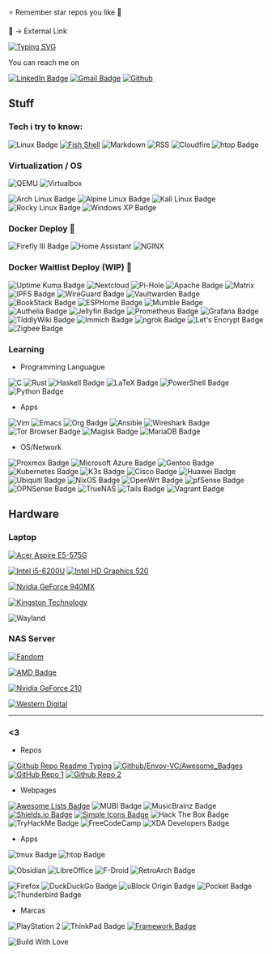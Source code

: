 ⭐ Remember star repos you like 💌

🔗 -> External Link 

[![Typing SVG](https://readme-typing-svg.demolab.com?font=JetBrains+Mono&weight=300&size=16&duration=4600&pause=1200&color=15C9F7C8&vCenter=true&width=460&height=35&lines=Hi+There+%F0%9F%91%8B%2C+I+am+Deathgabox+%5E%5E;2+Years+with+Arch%F0%9F%90%A7+as+Daily+Driver;%F0%9F%8C%B1+Trying+to+switch+Systemd+to+S6;Feel+free+to+look+around)](https://git.io/typing-svg)

You can reach me on

[![LinkedIn Badge](https://img.shields.io/badge/🔗_Linked[In]-e6e6e6?logo=linkedin&logoColor=0575B0&style=for-the-badge)](https://www.linkedin.com/in/gabriel-zu%C3%B1iga-montecinos-299539252/)
[![Gmail Badge](https://img.shields.io/badge/🔗_mailto:zunigagabriel3[at]gmail[dot]com-B51D39?logo=gmail&logoColor=FABE0F&labelColor=38A454&style=for-the-badge)](mailto:zunigagabriel3@gmail.com)
[![Github](https://img.shields.io/badge/🔗My_GitHub_Profile-100000?style=for-the-badge&logo=github&logoColor=white)](https://www.github.com/DeathGabox)

## Stuff

### Tech i try to know:

![Linux Badge](https://img.shields.io/badge/Linux-F5BB16?logo=linux&logoColor=000&style=for-the-badge)
[![Fish Shell](https://img.shields.io/badge/🔗_Fish_Shell-52AC4C?logo=zsh&logoColor=fff&style=for-the-badge)](https://fishshell.com/)
![Markdown](https://img.shields.io/badge/Markdown-000000?style=for-the-badge&logo=markdown&logoColor=white)
![RSS](https://img.shields.io/badge/RSS-FFA500?style=for-the-badge&logo=rss&logoColor=white)
![Cloudfire](https://img.shields.io/badge/Cloudflare-F38020?style=for-the-badge&logo=Cloudflare&logoColor=white)
![htop Badge](https://img.shields.io/badge/htop-009020?logo=htop&logoColor=fff&style=for-the-badge)

### Virtualization / OS
![QEMU](https://img.shields.io/badge/QEMU-F36201?logo=qemu&logoColor=010101&style=for-the-badge) ![Virtualbox](https://img.shields.io/badge/VirtualBox-183A61?logo=virtualbox&logoColor=white&style=for-the-badge)

![Arch Linux Badge](https://img.shields.io/badge/Arch%20Linux-1793D1?logo=archlinux&logoColor=fff&style=for-the-badge)
![Alpine Linux Badge](https://img.shields.io/badge/Alpine%20Linux-0D597F?logo=alpinelinux&logoColor=fff&style=for-the-badge)
![Kali Linux Badge](https://img.shields.io/badge/Kali%20Linux-557C94?logo=kalilinux&logoColor=fff&style=for-the-badge)
![Rocky Linux Badge](https://img.shields.io/badge/Rocky%20Linux-10B981?logo=rockylinux&logoColor=fff&style=for-the-badge)
![Windows XP Badge](https://img.shields.io/badge/Windows%20XP-039?logo=windowsxp&logoColor=fff&style=for-the-badge)

### Docker Deploy 🐳

![Firefly III Badge](https://img.shields.io/badge/Firefly%20III-CD5029?logo=fireflyiii&logoColor=fff&style=for-the-badge)
![Home Assistant](https://img.shields.io/badge/home%20assistant-%2341BDF5.svg?style=for-the-badge&logo=home-assistant&logoColor=white)
![NGINX](https://img.shields.io/badge/NGINX-009639?logo=nginx&logoColor=fff&style=for-the-badge)

### Docker Waitlist Deploy (WIP) 🐳

![Uptime Kuma Badge](https://img.shields.io/badge/Uptime%20Kuma-5CDD8B?logo=uptimekuma&logoColor=000&style=for-the-badge)
![Nextcloud](https://img.shields.io/badge/Nextcloud-0082C9?style=for-the-badge&logo=Nextcloud&logoColor=white)
![Pi-Hole](https://img.shields.io/badge/pihole-%2396060C.svg?style=for-the-badge&logo=pi-hole&logoColor=white)
![Apache Badge](https://img.shields.io/badge/Apache-D22128?logo=apache&logoColor=fff&style=for-the-badge)
![Matrix](https://img.shields.io/badge/matrix-000000?style=for-the-badge&logo=Matrix&logoColor=white)
![IPFS Badge](https://img.shields.io/badge/IPFS-65C2CB?logo=ipfs&logoColor=fff&style=for-the-badge)
![WireGuard Badge](https://img.shields.io/badge/WireGuard-88171A?logo=wireguard&logoColor=fff&style=for-the-badge)
![Vaultwarden Badge](https://img.shields.io/badge/Vaultwarden-000?logo=vaultwarden&logoColor=fff&style=for-the-badge)
![BookStack Badge](https://img.shields.io/badge/BookStack-0288D1?logo=bookstack&logoColor=fff&style=for-the-badge)
![ESPHome Badge](https://img.shields.io/badge/ESPHome-000?logo=esphome&logoColor=fff&style=for-the-badge)
![Mumble Badge](https://img.shields.io/badge/Mumble-000?logo=mumble&logoColor=fff&style=for-the-badge)
![Authelia Badge](https://img.shields.io/badge/Authelia-113155?logo=authelia&logoColor=fff&style=for-the-badge)
![Jellyfin Badge](https://img.shields.io/badge/Jellyfin-00A4DC?logo=jellyfin&logoColor=fff&style=for-the-badge)
![Prometheus Badge](https://img.shields.io/badge/Prometheus-E6522C?logo=prometheus&logoColor=fff&style=for-the-badge)
![Grafana Badge](https://img.shields.io/badge/Grafana-F46800?logo=grafana&logoColor=fff&style=for-the-badge)
![TiddlyWiki Badge](https://img.shields.io/badge/TiddlyWiki-111?logo=tiddlywiki&logoColor=fff&style=for-the-badge)
![Immich Badge](https://img.shields.io/badge/Immich-4250AF?logo=immich&logoColor=fff&style=for-the-badge)
![ngrok Badge](https://img.shields.io/badge/ngrok-1F1E37?logo=ngrok&logoColor=fff&style=for-the-badge)
![Let's Encrypt Badge](https://img.shields.io/badge/Let's%20Encrypt-003A70?logo=letsencrypt&logoColor=fff&style=for-the-badge)
![Zigbee Badge](https://img.shields.io/badge/Zigbee-EB0443?logo=zigbee&logoColor=fff&style=for-the-badge)

### Learning

- Programming Languague

![C](https://img.shields.io/badge/C-00599C?style=for-the-badge&logo=c&logoColor=white)
![Rust](https://img.shields.io/badge/Rust-000000?style=for-the-badge&logo=rust&logoColor=white)
![Haskell Badge](https://img.shields.io/badge/Haskell-5D4F85?logo=haskell&logoColor=fff&style=for-the-badge)
![LaTeX Badge](https://img.shields.io/badge/LaTeX-008080?logo=latex&logoColor=fff&style=for-the-badge)
![PowerShell Badge](https://img.shields.io/badge/PowerShell-5391FE?logo=powershell&logoColor=fff&style=for-the-badge)
![Python Badge](https://img.shields.io/badge/Python-3776AB?logo=python&logoColor=fff&style=for-the-badge)

- Apps

![Vim](https://img.shields.io/badge/VIM-%2311AB00.svg?&style=for-the-badge&logo=vim&logoColor=white)
![Emacs](https://img.shields.io/badge/Emacs-%237F5AB6.svg?&style=for-the-badge&logo=gnu-emacs&logoColor=white) ![Org Badge](https://img.shields.io/badge/Org-7A9?logo=org&logoColor=fff&style=for-the-badge)
![Ansible](https://img.shields.io/badge/ansible-%231A1918.svg?style=for-the-badge&logo=ansible&logoColor=white)
![Wireshark Badge](https://img.shields.io/badge/Wireshark-1679A7?logo=wireshark&logoColor=fff&style=for-the-badge)
![Tor Browser Badge](https://img.shields.io/badge/Tor%20Browser-7D4698?logo=torbrowser&logoColor=fff&style=for-the-badge)
![Magisk Badge](https://img.shields.io/badge/Magisk-00AF9C?logo=magisk&logoColor=fff&style=for-the-badge)
![MariaDB Badge](https://img.shields.io/badge/MariaDB-003545?logo=mariadb&logoColor=fff&style=for-the-badge)

- OS/Network

![Proxmox Badge](https://img.shields.io/badge/Proxmox-E57000?logo=proxmox&logoColor=fff&style=for-the-badge)
![Microsoft Azure Badge](https://img.shields.io/badge/Microsoft%20Azure-0078D4?logo=microsoftazure&logoColor=fff&style=for-the-badge)
![Gentoo Badge](https://img.shields.io/badge/Gentoo-54487A?logo=gentoo&logoColor=fff&style=for-the-badge)
![Kubernetes Badge](https://img.shields.io/badge/Kubernetes-326CE5?logo=kubernetes&logoColor=fff&style=for-the-badge)
![K3s Badge](https://img.shields.io/badge/K3s-FFC61C?logo=k3s&logoColor=000&style=for-the-badge)
![Cisco Badge](https://img.shields.io/badge/Cisco_Network-1BA0D7?logo=cisco&logoColor=fff&style=for-the-badge)
![Huawei Badge](https://img.shields.io/badge/Huawei_Network-F00?logo=huawei&logoColor=fff&style=for-the-badge)
![Ubiquiti Badge](https://img.shields.io/badge/Ubiquiti-0559C9?logo=ubiquiti&logoColor=fff&style=for-the-badge)
![NixOS Badge](https://img.shields.io/badge/NixOS-5277C3?logo=nixos&logoColor=fff&style=for-the-badge)
![OpenWrt Badge](https://img.shields.io/badge/OpenWrt-00B5E2?logo=openwrt&logoColor=fff&style=for-the-badge)
![pfSense Badge](https://img.shields.io/badge/pfSense-212121?logo=pfsense&logoColor=fff&style=for-the-badge)
![OPNSense Badge](https://img.shields.io/badge/OPNSense-D94F00?logo=opnsense&logoColor=fff&style=for-the-badge)
![TrueNAS](https://img.shields.io/badge/TrueNAS-0095D5?logo=truenas&logoColor=fff&style=for-the-badge)
![Tails Badge](https://img.shields.io/badge/Tails-56347C?logo=tails&logoColor=fff&style=for-the-badge)
![Vagrant Badge](https://img.shields.io/badge/Vagrant-1868F2?logo=vagrant&logoColor=fff&style=for-the-badge)

## Hardware

### Laptop

[![Acer Aspire E5-575G](https://img.shields.io/badge/Acer-Aspire_E5_575G-83B81A?logo=acer&logoColor=fff&style=for-the-badge)](https://global-download.acer.com/GDFiles/Document/User%20Manual%20W10/User%20Manual%20W10_Acer_1.0_A_A.pdf?acerid=636349268251913884&Step1=&Step2=&Step3=ASPIRE%20E5-576&OS=ALL&LC=en&BC=ACER&SC=PA_6)

[![Intel i5-6200U](https://img.shields.io/badge/🔗_Intel-Core_i5_6200U-0071C5?style=for-the-badge&logo=intel&logoColor=white)](https://ark.intel.com/content/www/us/en/ark/products/88193/intel-core-i5-6200u-processor-3m-cache-up-to-2-80-ghz.html) [![Intel HD Graphics 520](https://img.shields.io/badge/Intel-HD_Graphics_520-0071C5?style=for-the-badge&logo=intel&logoColor=white)](https://www.intel.com/content/www/us/en/support/products/88355/graphics/processor-graphics/intel-hd-graphics-family/intel-hd-graphics-520.html)

[![Nvidia GeForce 940MX](https://img.shields.io/badge/🔗_NVIDIA-GeForce_940MX-76B900?style=for-the-badge&logo=nvidia&logoColor=white)](https://www.nvidia.com/en-us/geforce/gaming-laptops/geforce-940mx/)

[![Kingston Technology](https://img.shields.io/badge/🔗_Kingston%20Fury%20Renegade-1TB-000?logo=kingstontechnology&logoColor=fff&style=for-the-badge)](https://www.kingston.com/en/ssd/gaming/kingston-fury-renegade-nvme-m2-ssd/)

![Wayland](https://img.shields.io/badge/Display-1366x768-FFBC00?logo=wayland&logoColor=000&style=for-the-badge)

### NAS Server

[![Fandom](https://img.shields.io/badge/🔗_Fandom_Wiki-HP_MicroServer_N40L-FA005A?logo=fandom&logoColor=fff&style=for-the-badge)](https://n40l.fandom.com/wiki/HP_MicroServer_N40L_Wiki)

[![AMD Badge](https://img.shields.io/badge/🔗_AMD-Turion_II_Neo_N40L_K625-ED1C24?logo=amd&logoColor=fff&style=for-the-badge)](https://en.wikipedia.org/wiki/Template:AMD_Turion_II_Neo_(Geneva,_dual-core))

[![Nvidia GeForce 210](https://img.shields.io/badge/🔗_NVIDIA-GeForce_210_V340.1080-76B900?style=for-the-badge&logo=nvidia&logoColor=white)](https://www.techpowerup.com/gpu-specs/geforce-210.c2020)

[![Western Digital](https://img.shields.io/badge/🔗_Western%20Digital-2x1TB-000?logo=westerndigital&logoColor=fff&style=for-the-badge)](https://www.westerndigital.com/en-us/products/internal-drives/wd-blue-desktop-sata-hdd?sku=WD10EZEX)


---
### <3

- Repos

[![Github Repo Readme Typing](https://img.shields.io/badge/🔗_GitHub_Repo_Readme_Typing_-181717?logo=github&logoColor=fff&style=for-the-badge)](https://github.com/denvercoder1/readme-typing-svg) [![Github/Envoy-VC/Awesome_Badges](https://img.shields.io/badge/🔗_GitHub_Repo_Awesome_Badges-181717?logo=github&logoColor=fff&style=for-the-badge)](https://github.com/Envoy-VC/awesome-badges) [![GitHub Repo 1](https://img.shields.io/badge/🔗_GitHub_Repo_Awesome_Self_Hosted-181717?logo=github&logoColor=fff&style=for-the-badge)](https://github.com/awesome-selfhosted/awesome-selfhosted) 
[![Github Repo 2](https://img.shields.io/badge/🔗_GitHub_Repo_Awesome_Awesomeness-181717?logo=github&logoColor=fff&style=for-the-badge)](https://github.com/bayandin/awesome-awesomeness)

- Webpages

[![Awesome Lists Badge](https://img.shields.io/badge/🔗_Awesome%20Lists-FC60A8?logo=awesomelists&logoColor=fff&style=for-the-badge)](https://github.com/sindresorhus/awesome) ![MUBI Badge](https://img.shields.io/badge/MUBI-000?logo=mubi&logoColor=fff&style=for-the-badge) ![MusicBrainz Badge](https://img.shields.io/badge/MusicBrainz-BA478F?logo=musicbrainz&logoColor=fff&style=for-the-badge) [![Shields.io Badge](https://img.shields.io/badge/🔗_Shields.io-000?logo=shieldsdotio&logoColor=fff&style=for-the-badge)](https://shields.io/) [![Simple Icons Badge](https://img.shields.io/badge/🔗_Badges%20Pages-111?logo=simpleicons&logoColor=fff&style=for-the-badge)](https://badges.pages.dev) ![Hack The Box Badge](https://img.shields.io/badge/Hack%20The%20Box-9FEF00?logo=hackthebox&logoColor=000&style=for-the-badge) ![TryHackMe Badge](https://img.shields.io/badge/TryHackMe-212C42?logo=tryhackme&logoColor=fff&style=for-the-badge) ![FreeCodeCamp](https://img.shields.io/badge/freecodecamp-27273D?style=for-the-badge&logo=freecodecamp&logoColor=white) ![XDA Developers Badge](https://img.shields.io/badge/XDA%20Developers-EA7100?logo=xdadevelopers&logoColor=fff&style=for-the-badge)


- Apps

![tmux Badge](https://img.shields.io/badge/tmux-1BB91F?logo=tmux&logoColor=fff&style=for-the-badge) ![htop Badge](https://img.shields.io/badge/htop-009020?logo=htop&logoColor=fff&style=for-the-badge)

![Obsidian](https://img.shields.io/badge/Obsidian-252525?style=for-the-badge&logo=obsidian&logoColor=6830D9)
![LibreOffice](https://img.shields.io/badge/LibreOffice-18A303?style=for-the-badge&logo=LibreOffice&logoColor=white)
![F-Droid](https://img.shields.io/badge/F%20Droid-1976D2?style=for-the-badge&logo=f-droid&logoColor=white)
![RetroArch Badge](https://img.shields.io/badge/RetroArch-000?logo=retroarch&logoColor=fff&style=for-the-badge)

![Firefox](https://img.shields.io/badge/Firefox_Browser-FF7139?style=for-the-badge&logo=Firefox-Browser&logoColor=white)
![DuckDuckGo Badge](https://img.shields.io/badge/DuckDuckGo-DE5833?logo=duckduckgo&logoColor=fff&style=for-the-badge)
![uBlock Origin Badge](https://img.shields.io/badge/uBlock%20Origin-800000?logo=ublockorigin&logoColor=fff&style=for-the-badge)
![Pocket Badge](https://img.shields.io/badge/Pocket-EF3F56?logo=pocket&logoColor=fff&style=for-the-badge)
![Thunderbird Badge](https://img.shields.io/badge/Thunderbird-0A84FF?logo=thunderbird&logoColor=fff&style=for-the-badge)

- Marcas

![PlayStation 2](https://img.shields.io/badge/PlayStation%202-003791?logo=playstation2&logoColor=fff&style=for-the-badge) ![ThinkPad Badge](https://img.shields.io/badge/ThinkPad-EE2624?logo=thinkpad&logoColor=fff&style=for-the-badge) [![Framework Badge](https://img.shields.io/badge/🔗_Framework-000?logo=framework&logoColor=fff&style=for-the-badge)](https://frame.work/)

![Build With Love](http://ForTheBadge.com/images/badges/built-with-love.svg)

<!---
DeathGabox/DeathGabox is a ✨ special ✨ repository because its `README.md` (this file) appears on your GitHub profile.
You can click the Preview link to take a look at your changes.
Hi <3
--->

